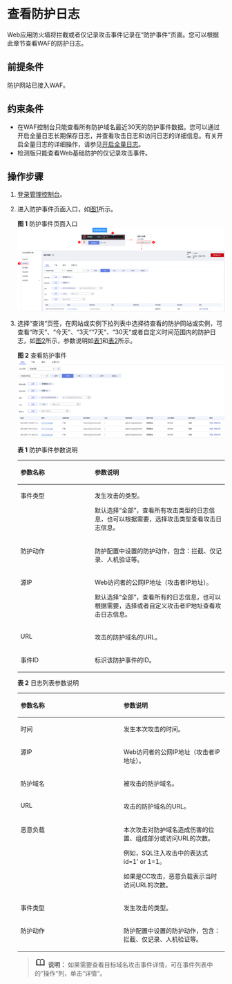 # 查看防护日志<a name="waf_01_0156"></a>

Web应用防火墙将拦截或者仅记录攻击事件记录在“防护事件“页面。您可以根据此章节查看WAF的防护日志。

## 前提条件<a name="section1337552712154"></a>

防护网站已接入WAF。

## 约束条件<a name="section634710863318"></a>

-   在WAF控制台只能查看所有防护域名最近30天的防护事件数据。您可以通过开启全量日志长期保存日志，并查看攻击日志和访问日志的详细信息。有关开启全量日志的详细操作，请参见[开启全量日志](开启全量日志.md)。
-   检测版只能查看Web基础防护的仅记录攻击事件。

## 操作步骤<a name="section8956201516165"></a>

1.  [登录管理控制台](https://console.huaweicloud.com/?locale=zh-cn)。
2.  进入防护事件页面入口，如[图1](#fig182151235121911)所示。

    **图 1**  防护事件页面入口<a name="fig182151235121911"></a>  
    ![](figures/防护事件页面入口.png "防护事件页面入口")

3.  选择“查询“页签，在网站或实例下拉列表中选择待查看的防护网站或实例，可查看“昨天“、“今天“、“3天““7天“、“30天“或者自定义时间范围内的防护日志，如[图2](#waf_01_0024_fig194311743164914)所示，参数说明如[表1](#waf_01_0024_table146358613417)和[表2](#waf_01_0024_table135241210519)所示。

    **图 2**  查看防护事件<a name="waf_01_0024_fig194311743164914"></a>  
    ![](figures/查看防护事件.png "查看防护事件")

    **表 1**  防护事件参数说明

    <a name="waf_01_0024_table146358613417"></a>
    <table><thead align="left"><tr id="waf_01_0024_row863606163419"><th class="cellrowborder" valign="top" width="35.809999999999995%" id="mcps1.2.3.1.1"><p id="waf_01_0024_p18636268343"><a name="waf_01_0024_p18636268343"></a><a name="waf_01_0024_p18636268343"></a>参数名称</p>
    </th>
    <th class="cellrowborder" valign="top" width="64.19%" id="mcps1.2.3.1.2"><p id="waf_01_0024_p26369693419"><a name="waf_01_0024_p26369693419"></a><a name="waf_01_0024_p26369693419"></a>参数说明</p>
    </th>
    </tr>
    </thead>
    <tbody><tr id="waf_01_0024_row18636563347"><td class="cellrowborder" valign="top" width="35.809999999999995%" headers="mcps1.2.3.1.1 "><p id="waf_01_0024_p154212041980"><a name="waf_01_0024_p154212041980"></a><a name="waf_01_0024_p154212041980"></a>事件类型</p>
    </td>
    <td class="cellrowborder" valign="top" width="64.19%" headers="mcps1.2.3.1.2 "><p id="waf_01_0024_p263610619345"><a name="waf_01_0024_p263610619345"></a><a name="waf_01_0024_p263610619345"></a>发生攻击的类型。</p>
    <p id="waf_01_0024_p946816714218"><a name="waf_01_0024_p946816714218"></a><a name="waf_01_0024_p946816714218"></a>默认选择<span class="parmvalue" id="waf_01_0024_parmvalue84681576425"><a name="waf_01_0024_parmvalue84681576425"></a><a name="waf_01_0024_parmvalue84681576425"></a>“全部”</span>，查看所有攻击类型的日志信息，也可以根据需要，选择攻击类型查看攻击日志信息。</p>
    </td>
    </tr>
    <tr id="waf_01_0024_row14240104218184"><td class="cellrowborder" valign="top" width="35.809999999999995%" headers="mcps1.2.3.1.1 "><p id="waf_01_0024_p1924114217183"><a name="waf_01_0024_p1924114217183"></a><a name="waf_01_0024_p1924114217183"></a>防护动作</p>
    </td>
    <td class="cellrowborder" valign="top" width="64.19%" headers="mcps1.2.3.1.2 "><p id="waf_01_0024_p8241144251813"><a name="waf_01_0024_p8241144251813"></a><a name="waf_01_0024_p8241144251813"></a>防护配置中设置的防护动作，包含：拦截、仅记录、人机验证等。</p>
    </td>
    </tr>
    <tr id="waf_01_0024_row1563616616349"><td class="cellrowborder" valign="top" width="35.809999999999995%" headers="mcps1.2.3.1.1 "><p id="waf_01_0024_p1842971315816"><a name="waf_01_0024_p1842971315816"></a><a name="waf_01_0024_p1842971315816"></a>源IP</p>
    </td>
    <td class="cellrowborder" valign="top" width="64.19%" headers="mcps1.2.3.1.2 "><p id="waf_01_0024_p15246151320427"><a name="waf_01_0024_p15246151320427"></a><a name="waf_01_0024_p15246151320427"></a>Web访问者的公网IP地址（攻击者IP地址）。</p>
    <p id="waf_01_0024_p66364618344"><a name="waf_01_0024_p66364618344"></a><a name="waf_01_0024_p66364618344"></a>默认选择<span class="parmvalue" id="waf_01_0024_parmvalue827165894119"><a name="waf_01_0024_parmvalue827165894119"></a><a name="waf_01_0024_parmvalue827165894119"></a>“全部”</span>，查看所有的日志信息，也可以根据需要，选择或者自定义攻击者IP地址查看攻击日志信息。</p>
    </td>
    </tr>
    <tr id="waf_01_0024_row188821953151813"><td class="cellrowborder" valign="top" width="35.809999999999995%" headers="mcps1.2.3.1.1 "><p id="waf_01_0024_p52821913132015"><a name="waf_01_0024_p52821913132015"></a><a name="waf_01_0024_p52821913132015"></a>URL</p>
    </td>
    <td class="cellrowborder" valign="top" width="64.19%" headers="mcps1.2.3.1.2 "><p id="waf_01_0024_p13282171312014"><a name="waf_01_0024_p13282171312014"></a><a name="waf_01_0024_p13282171312014"></a>攻击的防护域名的URL。</p>
    </td>
    </tr>
    <tr id="waf_01_0024_row1698513261914"><td class="cellrowborder" valign="top" width="35.809999999999995%" headers="mcps1.2.3.1.1 "><p id="waf_01_0024_p1098612161914"><a name="waf_01_0024_p1098612161914"></a><a name="waf_01_0024_p1098612161914"></a>事件ID</p>
    </td>
    <td class="cellrowborder" valign="top" width="64.19%" headers="mcps1.2.3.1.2 "><p id="waf_01_0024_p149863211915"><a name="waf_01_0024_p149863211915"></a><a name="waf_01_0024_p149863211915"></a>标识该防护事件的ID。</p>
    </td>
    </tr>
    </tbody>
    </table>

    **表 2**  日志列表参数说明

    <a name="waf_01_0024_table135241210519"></a>
    <table><thead align="left"><tr id="waf_01_0024_row135266102011"><th class="cellrowborder" valign="top" width="49.71%" id="mcps1.2.3.1.1"><p id="waf_01_0024_p151817452118"><a name="waf_01_0024_p151817452118"></a><a name="waf_01_0024_p151817452118"></a>参数名称</p>
    </th>
    <th class="cellrowborder" valign="top" width="50.29%" id="mcps1.2.3.1.2"><p id="waf_01_0024_p1818154515118"><a name="waf_01_0024_p1818154515118"></a><a name="waf_01_0024_p1818154515118"></a>参数说明</p>
    </th>
    </tr>
    </thead>
    <tbody><tr id="waf_01_0024_row152661018114"><td class="cellrowborder" valign="top" width="49.71%" headers="mcps1.2.3.1.1 "><p id="waf_01_0024_p1056814367118"><a name="waf_01_0024_p1056814367118"></a><a name="waf_01_0024_p1056814367118"></a>时间</p>
    </td>
    <td class="cellrowborder" valign="top" width="50.29%" headers="mcps1.2.3.1.2 "><p id="waf_01_0024_p856817369112"><a name="waf_01_0024_p856817369112"></a><a name="waf_01_0024_p856817369112"></a>发生本次攻击的时间。</p>
    </td>
    </tr>
    <tr id="waf_01_0024_row352616101114"><td class="cellrowborder" valign="top" width="49.71%" headers="mcps1.2.3.1.1 "><p id="waf_01_0024_p656818369112"><a name="waf_01_0024_p656818369112"></a><a name="waf_01_0024_p656818369112"></a>源IP</p>
    </td>
    <td class="cellrowborder" valign="top" width="50.29%" headers="mcps1.2.3.1.2 "><p id="waf_01_0024_p6568163613117"><a name="waf_01_0024_p6568163613117"></a><a name="waf_01_0024_p6568163613117"></a>Web访问者的公网IP地址（攻击者IP地址）。</p>
    </td>
    </tr>
    <tr id="waf_01_0024_row652611010115"><td class="cellrowborder" valign="top" width="49.71%" headers="mcps1.2.3.1.1 "><p id="waf_01_0024_p95681136218"><a name="waf_01_0024_p95681136218"></a><a name="waf_01_0024_p95681136218"></a>防护域名</p>
    </td>
    <td class="cellrowborder" valign="top" width="50.29%" headers="mcps1.2.3.1.2 "><p id="waf_01_0024_p13568163617118"><a name="waf_01_0024_p13568163617118"></a><a name="waf_01_0024_p13568163617118"></a>被攻击的防护域名。</p>
    </td>
    </tr>
    <tr id="waf_01_0024_row10526810313"><td class="cellrowborder" valign="top" width="49.71%" headers="mcps1.2.3.1.1 "><p id="waf_01_0024_p105681236616"><a name="waf_01_0024_p105681236616"></a><a name="waf_01_0024_p105681236616"></a>URL</p>
    </td>
    <td class="cellrowborder" valign="top" width="50.29%" headers="mcps1.2.3.1.2 "><p id="waf_01_0024_p15689361714"><a name="waf_01_0024_p15689361714"></a><a name="waf_01_0024_p15689361714"></a>攻击的防护域名的URL。</p>
    </td>
    </tr>
    <tr id="waf_01_0024_row635713296113"><td class="cellrowborder" valign="top" width="49.71%" headers="mcps1.2.3.1.1 "><p id="waf_01_0024_p175681036316"><a name="waf_01_0024_p175681036316"></a><a name="waf_01_0024_p175681036316"></a>恶意负载</p>
    </td>
    <td class="cellrowborder" valign="top" width="50.29%" headers="mcps1.2.3.1.2 "><p id="waf_01_0024_p15478124512461"><a name="waf_01_0024_p15478124512461"></a><a name="waf_01_0024_p15478124512461"></a>本次攻击对防护域名造成伤害的位置、组成部分或访问URL的次数。</p>
    <p id="waf_01_0024_p44751745124613"><a name="waf_01_0024_p44751745124613"></a><a name="waf_01_0024_p44751745124613"></a>例如，SQL注入攻击中的表达式id=1' or 1=1。</p>
    <p id="waf_01_0024_p115684361018"><a name="waf_01_0024_p115684361018"></a><a name="waf_01_0024_p115684361018"></a>如果是CC攻击，恶意负载表示当时访问URL的次数。</p>
    </td>
    </tr>
    <tr id="waf_01_0024_row33596297111"><td class="cellrowborder" valign="top" width="49.71%" headers="mcps1.2.3.1.1 "><p id="waf_01_0024_p85682036716"><a name="waf_01_0024_p85682036716"></a><a name="waf_01_0024_p85682036716"></a>事件类型</p>
    </td>
    <td class="cellrowborder" valign="top" width="50.29%" headers="mcps1.2.3.1.2 "><p id="waf_01_0024_p1856843612117"><a name="waf_01_0024_p1856843612117"></a><a name="waf_01_0024_p1856843612117"></a>发生攻击的类型。</p>
    </td>
    </tr>
    <tr id="waf_01_0024_row17359429116"><td class="cellrowborder" valign="top" width="49.71%" headers="mcps1.2.3.1.1 "><p id="waf_01_0024_p1556810365113"><a name="waf_01_0024_p1556810365113"></a><a name="waf_01_0024_p1556810365113"></a>防护动作</p>
    </td>
    <td class="cellrowborder" valign="top" width="50.29%" headers="mcps1.2.3.1.2 "><p id="waf_01_0024_p556853615117"><a name="waf_01_0024_p556853615117"></a><a name="waf_01_0024_p556853615117"></a>防护配置中设置的防护动作，包含：拦截、仅记录、人机验证等。</p>
    </td>
    </tr>
    </tbody>
    </table>

    >![](public_sys-resources/icon-note.gif) **说明：** 
    >如果需要查看目标域名攻击事件详情，可在事件列表中的“操作“列，单击“详情“。


